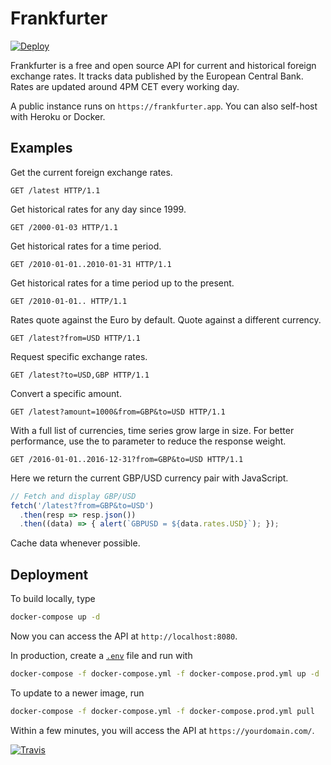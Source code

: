 # Frankfurter

[![Deploy](https://www.herokucdn.com/deploy/button.svg)](https://heroku.com/deploy?template=https://github.com/hakanensari/frankfurter)

Frankfurter is a free and open source API for current and historical foreign exchange rates. It tracks data published by the European Central Bank. Rates are updated around 4PM CET every working day.

A public instance runs on `https://frankfurter.app`. You can also self-host with Heroku or Docker.

## Examples

Get the current foreign exchange rates.

```http
GET /latest HTTP/1.1
```

Get historical rates for any day since 1999.

```http
GET /2000-01-03 HTTP/1.1
```

Get historical rates for a time period.

```http
GET /2010-01-01..2010-01-31 HTTP/1.1
```

Get historical rates for a time period up to the present.

```http
GET /2010-01-01.. HTTP/1.1
```

Rates quote against the Euro by default. Quote against a different currency.

```http
GET /latest?from=USD HTTP/1.1
```

Request specific exchange rates.

```http
GET /latest?to=USD,GBP HTTP/1.1
```

Convert a specific amount.

```http
GET /latest?amount=1000&from=GBP&to=USD HTTP/1.1
```

With a full list of currencies, time series grow large in size. For better performance, use the to parameter to reduce the response weight.

```http
GET /2016-01-01..2016-12-31?from=GBP&to=USD HTTP/1.1
```

Here we return the current GBP/USD currency pair with JavaScript.

```js
// Fetch and display GBP/USD
fetch('/latest?from=GBP&to=USD')
  .then(resp => resp.json())
  .then((data) => { alert(`GBPUSD = ${data.rates.USD}`); });
```

Cache data whenever possible.

## Deployment

To build locally, type

```bash
docker-compose up -d
```

Now you can access the API at `http://localhost:8080`.

In production, create a [`.env`](.env.example) file and run with

```bash
docker-compose -f docker-compose.yml -f docker-compose.prod.yml up -d
```

To update to a newer image, run

```bash
docker-compose -f docker-compose.yml -f docker-compose.prod.yml pull
```

Within a few minutes, you will access the API at `https://yourdomain.com/`.

[![Travis](https://travis-ci.org/hakanensari/frankfurter.svg)](https://travis-ci.org/hakanensari/frankfurter)
